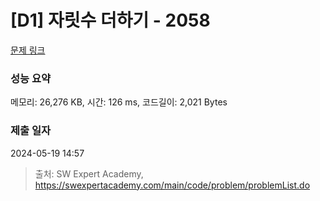 # [D1] 자릿수 더하기 - 2058 

[문제 링크](https://swexpertacademy.com/main/code/problem/problemDetail.do?contestProbId=AV5QPRjqA10DFAUq) 

### 성능 요약

메모리: 26,276 KB, 시간: 126 ms, 코드길이: 2,021 Bytes

### 제출 일자

2024-05-19 14:57



> 출처: SW Expert Academy, https://swexpertacademy.com/main/code/problem/problemList.do